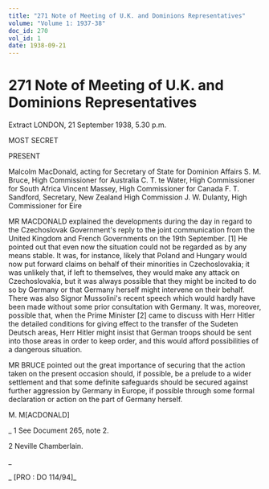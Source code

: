 ```yaml
---
title: "271 Note of Meeting of U.K. and Dominions Representatives"
volume: "Volume 1: 1937-38"
doc_id: 270
vol_id: 1
date: 1938-09-21
---
```


# 271 Note of Meeting of U.K. and Dominions Representatives

Extract LONDON, 21 September 1938, 5.30 p.m.

MOST SECRET

PRESENT

Malcolm MacDonald, acting for Secretary of State for Dominion Affairs S. M. Bruce, High Commissioner for Australia C. T. te Water, High Commissioner for South Africa Vincent Massey, High Commissioner for Canada F. T. Sandford, Secretary, New Zealand High Commission J. W. Dulanty, High Commissioner for Eire

MR MACDONALD explained the developments during the day in regard to the Czechoslovak Government's reply to the joint communication from the United Kingdom and French Governments on the 19th September. [1] He pointed out that even now the situation could not be regarded as by any means stable. It was, for instance, likely that Poland and Hungary would now put forward claims on behalf of their minorities in Czechoslovakia; it was unlikely that, if left to themselves, they would make any attack on Czechoslovakia, but it was always possible that they might be incited to do so by Germany or that Germany herself might intervene on their behalf. There was also Signor Mussolini's recent speech which would hardly have been made without some prior consultation with Germany. It was, moreover, possible that, when the Prime Minister [2] came to discuss with Herr Hitler the detailed conditions for giving effect to the transfer of the Sudeten Deutsch areas, Herr Hitler might insist that German troops should be sent into those areas in order to keep order, and this would afford possibilities of a dangerous situation.

MR BRUCE pointed out the great importance of securing that the action taken on the present occasion should, if possible, be a prelude to a wider settlement and that some definite safeguards should be secured against further aggression by Germany in Europe, if possible through some formal declaration or action on the part of Germany herself.

M. M[ACDONALD]

_ 1 See Document 265, note 2.

2 Neville Chamberlain.

_

_ [PRO : DO 114/94]_
